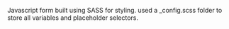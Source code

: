 Javascript form built using SASS for styling.
used a _config.scss folder to store all variables and placeholder selectors.
